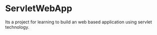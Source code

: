 # ServletWebApp
Its a project for learning to build an web based application using servlet technology.
